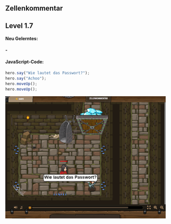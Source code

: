 ## **Zellenkommentar**
## Level 1.7

#### Neu Gelerntes:
<b>-</b>

[comment]: <> (Was wurde gelernt und wie funktioniert die Technik?)

#### JavaScript-Code:
```js
hero.say("Wie lautet das Passwort?");
hero.say("Achoo");
hero.moveUp();
hero.moveUp();
```
![image](lvl1_7.png)